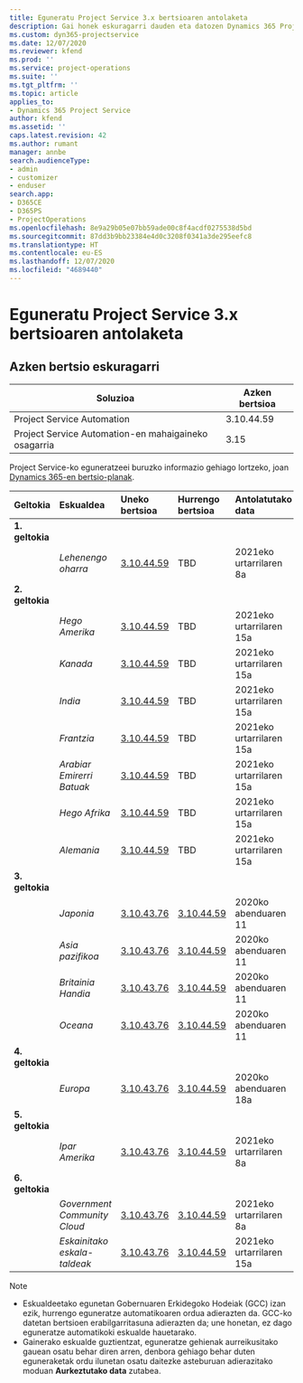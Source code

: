 ```yaml
---
title: Eguneratu Project Service 3.x bertsioaren antolaketa
description: Gai honek eskuragarri dauden eta datozen Dynamics 365 Project Service Automation-en bertsioei buruzko informazioa eskaintzen du.
ms.custom: dyn365-projectservice
ms.date: 12/07/2020
ms.reviewer: kfend
ms.prod: ''
ms.service: project-operations
ms.suite: ''
ms.tgt_pltfrm: ''
ms.topic: article
applies_to:
- Dynamics 365 Project Service
author: kfend
ms.assetid: ''
caps.latest.revision: 42
ms.author: rumant
manager: annbe
search.audienceType:
- admin
- customizer
- enduser
search.app:
- D365CE
- D365PS
- ProjectOperations
ms.openlocfilehash: 8e9a29b05e07bb59ade00c8f4acdf0275538d5bd
ms.sourcegitcommit: 87dd3b9bb23384e4d0c3208f0341a3de295eefc8
ms.translationtype: HT
ms.contentlocale: eu-ES
ms.lasthandoff: 12/07/2020
ms.locfileid: "4689440"
---
```

# <a name="update-release-schedule-for-project-service-3x"></a>Eguneratu Project Service 3.x bertsioaren antolaketa

## <a name="latest-version-availability"></a>Azken bertsio eskuragarri

| Soluzioa  | Azken bertsioa |
|-------|----|
| Project Service Automation    | 3.10.44.59 |
| Project Service Automation-en mahaigaineko osagarria                | 3.15          |

Project Service-ko eguneratzeei buruzko informazio gehiago lortzeko, joan [Dynamics 365-en bertsio-planak](https://docs.microsoft.com/dynamics365/release-plans/). 

| Geltokia  | Eskualdea | Uneko bertsioa | Hurrengo bertsioa |  Antolatutako data
| :---   | :---   | :---   | :---   |:---   |         
|<strong>1. geltokia</strong> | |  |  | |
| | <i>Lehenengo oharra</i> | [3.10.44.59](whats-new-ur-26.md) | TBD | 2021eko urtarrilaren 8a
|<strong>2. geltokia</strong> | |  |  | |
| | <i>Hego Amerika</i> | [3.10.44.59](whats-new-ur-26.md) | TBD | 2021eko urtarrilaren 15a
| | <i>Kanada</i> | [3.10.44.59](whats-new-ur-26.md) | TBD | 2021eko urtarrilaren 15a
| | <i>India</i> | [3.10.44.59](whats-new-ur-26.md) | TBD | 2021eko urtarrilaren 15a
| | <i>Frantzia</i> | [3.10.44.59](whats-new-ur-26.md) | TBD | 2021eko urtarrilaren 15a
| | <i>Arabiar Emirerri Batuak</i> | [3.10.44.59](whats-new-ur-26.md) | TBD | 2021eko urtarrilaren 15a
| | <i>Hego Afrika</i> | [3.10.44.59](whats-new-ur-26.md) | TBD | 2021eko urtarrilaren 15a
| | <i>Alemania</i> | [3.10.44.59](whats-new-ur-26.md) | TBD | 2021eko urtarrilaren 15a
|<strong>3. geltokia</strong> | |  |  | |
| | <i>Japonia</i> | [3.10.43.76](whats-new-ur-25.md) | [3.10.44.59](whats-new-ur-26.md) | 2020ko abenduaren 11
| | <i>Asia pazifikoa</i> | [3.10.43.76](whats-new-ur-25.md) | [3.10.44.59](whats-new-ur-26.md) | 2020ko abenduaren 11
| | <i>Britainia Handia</i> | [3.10.43.76](whats-new-ur-25.md) | [3.10.44.59](whats-new-ur-26.md) | 2020ko abenduaren 11
| | <i>Oceana</i> | [3.10.43.76](whats-new-ur-25.md) | [3.10.44.59](whats-new-ur-26.md) | 2020ko abenduaren 11
|<strong>4. geltokia</strong> | |  |  | |
| | <i>Europa</i> | [3.10.43.76](whats-new-ur-25.md) | [3.10.44.59](whats-new-ur-26.md) | 2020ko abenduaren 18a
|<strong>5. geltokia</strong> | |  |  | |
| | <i>Ipar Amerika</i> | [3.10.43.76](whats-new-ur-25.md) | [3.10.44.59](whats-new-ur-26.md) | 2021eko urtarrilaren 8a
|<strong>6. geltokia</strong> | |  |  | |
| | <i>Government Community Cloud</i> | [3.10.43.76](whats-new-ur-25.md) | [3.10.44.59](whats-new-ur-26.md) | 2021eko urtarrilaren 8a
| | <i>Eskainitako eskala-taldeak</i> | [3.10.43.76](whats-new-ur-25.md) | [3.10.44.59](whats-new-ur-26.md) | 2021eko urtarrilaren 15a

>[!Note]
> - Eskualdeetako egunetan Gobernuaren Erkidegoko Hodeiak (GCC) izan ezik, hurrengo eguneratze automatikoaren ordua adierazten da. GCC-ko datetan bertsioen erabilgarritasuna adierazten da; une honetan, ez dago eguneratze automatikoki eskualde hauetarako.
> - Gainerako eskualde guztientzat, eguneratze gehienak aurreikusitako gauean osatu behar diren arren, denbora gehiago behar duten eguneraketak ordu ilunetan osatu daitezke asteburuan adierazitako moduan **Aurkeztutako data** zutabea.
